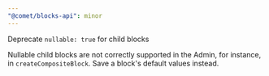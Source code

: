 ```yaml
---
"@comet/blocks-api": minor
---
```


Deprecate `nullable: true` for child blocks

Nullable child blocks are not correctly supported in the Admin, for instance, in `createCompositeBlock`.
Save a block's default values instead.
